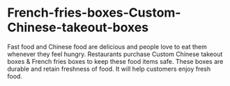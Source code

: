 # French-fries-boxes-Custom-Chinese-takeout-boxes
Fast food and Chinese food are delicious and people love to eat them whenever they feel hungry. Restaurants purchase Custom Chinese takeout boxes &amp; French fries boxes to keep these food items safe. These boxes are durable and retain freshness of food. It will help customers enjoy fresh food.
